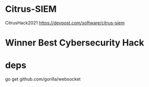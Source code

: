 # Citrus-SIEM
CitrusHack2021
https://devpost.com/software/citrus-siem

# Winner Best Cybersecurity Hack 


# deps
go get github.com/gorilla/websocket
